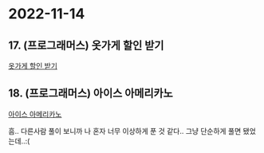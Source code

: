 # 2022-11-14

## 17. (프로그래머스) 옷가게 할인 받기

[옷가게 할인 받기](https://school.programmers.co.kr/learn/courses/30/lessons/120818#qna)

## 18. (프로그래머스) 아이스 아메리카노

[아이스 아메리카노](https://school.programmers.co.kr/learn/courses/30/lessons/120819#)

흠.. 다른사람 풀이 보니까 나 혼자 너무 이상하게 푼 것 같다.. 그냥 단순하게 풀면 됐었는데..:(
